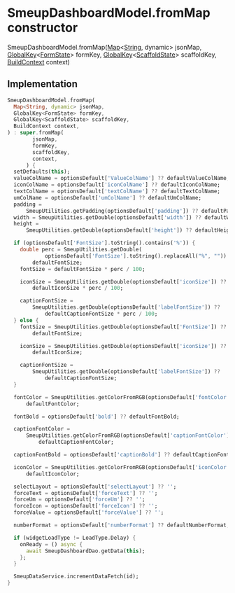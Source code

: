 


# SmeupDashboardModel.fromMap constructor







SmeupDashboardModel.fromMap([Map](https://api.flutter.dev/flutter/dart-core/Map-class.html)&lt;[String](https://api.flutter.dev/flutter/dart-core/String-class.html), dynamic> jsonMap, [GlobalKey](https://api.flutter.dev/flutter/widgets/GlobalKey-class.html)&lt;[FormState](https://api.flutter.dev/flutter/widgets/FormState-class.html)> formKey, [GlobalKey](https://api.flutter.dev/flutter/widgets/GlobalKey-class.html)&lt;[ScaffoldState](https://api.flutter.dev/flutter/material/ScaffoldState-class.html)> scaffoldKey, [BuildContext](https://api.flutter.dev/flutter/widgets/BuildContext-class.html) context)





## Implementation

```dart
SmeupDashboardModel.fromMap(
  Map<String, dynamic> jsonMap,
  GlobalKey<FormState> formKey,
  GlobalKey<ScaffoldState> scaffoldKey,
  BuildContext context,
) : super.fromMap(
        jsonMap,
        formKey,
        scaffoldKey,
        context,
      ) {
  setDefaults(this);
  valueColName = optionsDefault['ValueColName'] ?? defaultValueColName;
  iconColName = optionsDefault['iconColName'] ?? defaultIconColName;
  textColName = optionsDefault['textColName'] ?? defaultTextColName;
  umColName = optionsDefault['umColName'] ?? defaultUmColName;
  padding =
      SmeupUtilities.getPadding(optionsDefault['padding']) ?? defaultPadding;
  width = SmeupUtilities.getDouble(optionsDefault['width']) ?? defaultWidth;
  height =
      SmeupUtilities.getDouble(optionsDefault['height']) ?? defaultHeight;

  if (optionsDefault['FontSize'].toString().contains('%')) {
    double perc = SmeupUtilities.getDouble(
            optionsDefault['FontSize'].toString().replaceAll("%", "")) ??
        defaultFontSize;
    fontSize = defaultFontSize * perc / 100;

    iconSize = SmeupUtilities.getDouble(optionsDefault['iconSize']) ??
        defaultIconSize * perc / 100;

    captionFontSize =
        SmeupUtilities.getDouble(optionsDefault['labelFontSize']) ??
            defaultCaptionFontSize * perc / 100;
  } else {
    fontSize = SmeupUtilities.getDouble(optionsDefault['FontSize']) ??
        defaultFontSize;

    iconSize = SmeupUtilities.getDouble(optionsDefault['iconSize']) ??
        defaultIconSize;

    captionFontSize =
        SmeupUtilities.getDouble(optionsDefault['labelFontSize']) ??
            defaultCaptionFontSize;
  }

  fontColor = SmeupUtilities.getColorFromRGB(optionsDefault['fontColor']) ??
      defaultFontColor;

  fontBold = optionsDefault['bold'] ?? defaultFontBold;

  captionFontColor =
      SmeupUtilities.getColorFromRGB(optionsDefault['captionFontColor']) ??
          defaultCaptionFontColor;

  captionFontBold = optionsDefault['captionBold'] ?? defaultCaptionFontBold;

  iconColor = SmeupUtilities.getColorFromRGB(optionsDefault['iconColor']) ??
      defaultIconColor;

  selectLayout = optionsDefault['selectLayout'] ?? '';
  forceText = optionsDefault['forceText'] ?? '';
  forceUm = optionsDefault['forceUm'] ?? '';
  forceIcon = optionsDefault['forceIcon'] ?? '';
  forceValue = optionsDefault['forceValue'] ?? '';

  numberFormat = optionsDefault['numberFormat'] ?? defaultNumberFormat;

  if (widgetLoadType != LoadType.Delay) {
    onReady = () async {
      await SmeupDashboardDao.getData(this);
    };
  }

  SmeupDataService.incrementDataFetch(id);
}
```







